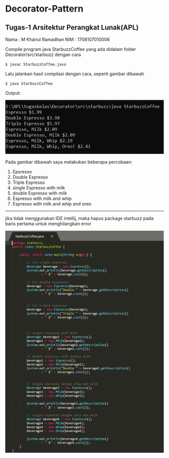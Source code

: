 # Decorator-Pattern
## Tugas-1 Arsitektur Perangkat Lunak(APL)
Nama : M Khairul Ramadhan
NIM : 1708107010006

Compile program java StarbuzzCoffee yang ada didalam folder Decorator/src/starbuzz dengan cara
```
$ javac StarbuzzCoffee.java
```

Lalu jalankan hasil compilasi dengan cara, seperti gambar dibawah
```
$ java StarbuzzCoffee
```

Output:

![](screenshot/tugas-1.PNG)

Pada gambar dibawah saya melakukan beberapa percobaan:
1. Epsresso
2. Double Espresso
3. Triple Espresso
4. single Espresso with milk
5. double Espresso with milk
6. Espresso with milk and whip
7. Espresso with milk and whip and oreo


--------------------------------------------

jika tidak menggunakan IDE intellij, maka hapus package starbuzz pada baris pertama untuk menghilangkan error

![](screenshot/code-1.PNG)
